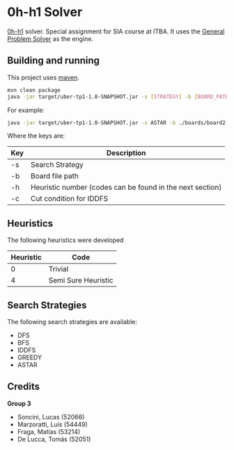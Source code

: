 # 0h-h1 Solver

[0h-h1](http://www.0hh1.com) solver. Special assignment for SIA course at ITBA. It uses the [General Problem Solver](https://github.com/lmarzora/GeneralProblemSolver) as the engine.

## Building and running

This project uses [maven](https://maven.apache.org).


```bash
mvn clean package
java -jar target/uber-tp1-1.0-SNAPSHOT.jar -s [STRATEGY] -b [BOARD_PATH] -h [HEURISTIC_NUMBER] -c [CUT_CONDITION]
```

For example:

```bash
java -jar target/uber-tp1-1.0-SNAPSHOT.jar -s ASTAR -b ./boards/board2.txt -h 2 -c 5
```

Where the keys are:


| Key | Description |
| --- | --- |
| -s | Search Strategy  |
| -b | Board file path |
| -h | Heuristic number (codes can be found in the next section)|
| -c | Cut condition for IDDFS |

## Heuristics

The following heuristics were developed

| Heuristic | Code |
| --- | --- |
| 0 | Trivial  |
| 4 | Semi Sure Heuristic |

## Search Strategies

The following search strategies are available:

* DFS
* BFS
* IDDFS
* GREEDY
* ASTAR

## Credits

**Group 3**

* Soncini, Lucas (52066)
* Marzoratti, Luis (54449)
* Fraga, Matías (53214)
* De Lucca, Tomás (52051)